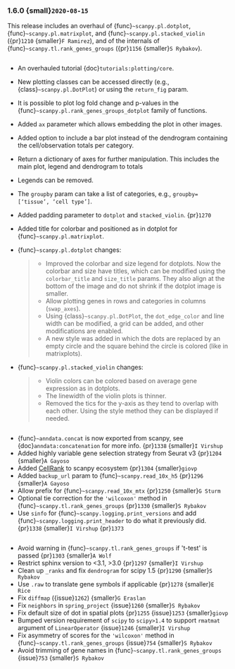 ### 1.6.0 {small}`2020-08-15`

This release includes an overhaul of {func}`~scanpy.pl.dotplot`, {func}`~scanpy.pl.matrixplot`, and {func}`~scanpy.pl.stacked_violin` ({pr}`1210` {smaller}`F Ramirez`), and of the internals of {func}`~scanpy.tl.rank_genes_groups` ({pr}`1156` {smaller}`S Rybakov`).

~~~{rubric} Overhaul of {func}`~scanpy.pl.dotplot`, {func}`~scanpy.pl.matrixplot`, and {func}`~scanpy.pl.stacked_violin` {pr}`1210` {smaller}`F Ramirez`
~~~

- An overhauled tutorial {doc}`tutorials:plotting/core`.

- New plotting classes can be accessed directly (e.g., {class}`~scanpy.pl.DotPlot`) or using the `return_fig` param.

- It is possible to plot log fold change and p-values in the {func}`~scanpy.pl.rank_genes_groups_dotplot` family of functions.

- Added `ax` parameter which allows embedding the plot in other images.

- Added option to include a bar plot instead of the dendrogram containing the cell/observation totals per category.

- Return a dictionary of axes for further manipulation. This includes the main plot, legend and dendrogram to totals

- Legends can be removed.

- The `groupby` param can take a list of categories, e.g., `groupby=[‘tissue’, ‘cell type’]`.

- Added padding parameter to `dotplot` and `stacked_violin`. {pr}`1270`

- Added title for colorbar and positioned as in dotplot for {func}`~scanpy.pl.matrixplot`.

- {func}`~scanpy.pl.dotplot` changes:

  > - Improved the colorbar and size legend for dotplots. Now the colorbar and size have titles, which can be modified using the `colorbar_title` and `size_title` params. They also align at the bottom of the image and do not shrink if the dotplot image is smaller.
  > - Allow plotting genes in rows and categories in columns (`swap_axes`).
  > - Using {class}`~scanpy.pl.DotPlot`, the `dot_edge_color` and line width can be modified, a grid can be added, and other modifications are enabled.
  > - A new style was added in which the dots are replaced by an empty circle and the square behind the circle is colored (like in matrixplots).

- {func}`~scanpy.pl.stacked_violin` changes:

  > - Violin colors can be colored based on average gene expression as in dotplots.
  > - The linewidth of the violin plots is thinner.
  > - Removed the tics for the y-axis as they tend to overlap with each other. Using the style method they can be displayed if needed.

```{rubric} Additions
```

- {func}`~anndata.concat` is now exported from scanpy, see {doc}`anndata:concatenation` for more info. {pr}`1338` {smaller}`I Virshup`
- Added highly variable gene selection strategy from Seurat v3 {pr}`1204` {smaller}`A Gayoso`
- Added [CellRank](https://github.com/theislab/cellrank/) to scanpy ecosystem {pr}`1304` {smaller}`giovp`
- Added `backup_url` param to {func}`~scanpy.read_10x_h5` {pr}`1296` {smaller}`A Gayoso`
- Allow prefix for {func}`~scanpy.read_10x_mtx` {pr}`1250`  {smaller}`G Sturm`
- Optional tie correction for the `'wilcoxon'` method in {func}`~scanpy.tl.rank_genes_groups` {pr}`1330`  {smaller}`S Rybakov`
- Use `sinfo` for {func}`~scanpy.logging.print_versions` and add {func}`~scanpy.logging.print_header` to do what it previously did. {pr}`1338` {smaller}`I Virshup` {pr}`1373`

```{rubric} Bug fixes
```

- Avoid warning in {func}`~scanpy.tl.rank_genes_groups` if 't-test' is passed {pr}`1303` {smaller}`A Wolf`
- Restrict sphinx version to \<3.1, >3.0 {pr}`1297`  {smaller}`I Virshup`
- Clean up `_ranks` and fix `dendrogram` for scipy 1.5 {pr}`1290` {smaller}`S Rybakov`
- Use `.raw` to translate gene symbols if applicable {pr}`1278` {smaller}`E Rice`
- Fix `diffmap` ({issue}`1262`) {smaller}`G Eraslan`
- Fix `neighbors` in `spring_project` {issue}`1260`  {smaller}`S Rybakov`
- Fix default size of dot in spatial plots {pr}`1255` {issue}`1253` {smaller}`giovp`
- Bumped version requirement of `scipy` to `scipy>1.4` to support `rmatmat` argument of `LinearOperator` {issue}`1246` {smaller}`I Virshup`
- Fix asymmetry of scores for the `'wilcoxon'` method in {func}`~scanpy.tl.rank_genes_groups` {issue}`754`  {smaller}`S Rybakov`
- Avoid trimming of gene names in {func}`~scanpy.tl.rank_genes_groups` {issue}`753`  {smaller}`S Rybakov`

